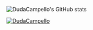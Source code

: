 ![DudaCampello's GitHub stats](https://github-readme-stats.vercel.app/api?username=DudaCampello&theme=dark&show_icons=true)

[![DudaCampello](https://github-readme-stats.vercel.app/api/top-langs/?username=DudaCampello&hide=html&layout=compact&theme=default)](https://github.com/DudaCampello/github-readme-stats)
